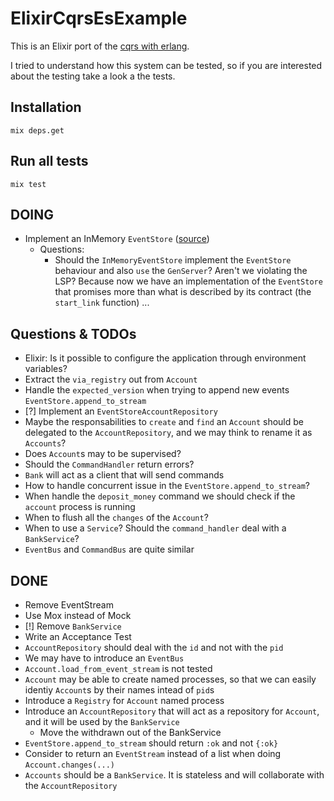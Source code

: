 # ElixirCqrsEsExample

This is an Elixir port of the [cqrs with erlang](https://github.com/bryanhunter/cqrs-with-erlang).

I tried to understand how this system can be tested, so if you are interested about the testing take a look a the tests.

## Installation

```
mix deps.get
```

## Run all tests

```
mix test
```

## DOING

- Implement an InMemory `EventStore` ([source](https://github.com/gregoryyoung/m-r/blob/master/SimpleCQRS/EventStore.cs))
  - Questions:
    - Should the `InMemoryEventStore` implement the `EventStore` behaviour and also `use` the `GenServer`? Aren't we violating the LSP? Because now we have an implementation of the `EventStore` that promises more than what is described by its contract (the `start_link` function) ...

## Questions & TODOs

- Elixir: Is it possible to configure the application through environment variables?
- Extract the `via_registry` out from `Account`
- Handle the `expected_version` when trying to append new events `EventStore.append_to_stream`
- [?] Implement an `EventStoreAccountRepository`
- Maybe the responsabilities to `create` and `find` an `Account` should be delegated to the `AccountRepository`, and we may think to rename it as `Accounts`?
- Does `Account`s may to be supervised?
- Should the `CommandHandler` return errors?
- `Bank` will act as a client that will send commands
- How to handle concurrent issue in the `EventStore.append_to_stream`?
- When handle the `deposit_money` command we should check if the `account` process is running
- When to flush all the `changes` of the `Account`?
- When to use a `Service`? Should the `command_handler` deal with a `BankService`?
- `EventBus` and `CommandBus` are quite similar

## DONE

- Remove EventStream
- Use Mox instead of Mock
- [!] Remove `BankService`
- Write an Acceptance Test
- `AccountRepository` should deal with the `id` and not with the `pid`
- We may have to introduce an `EventBus`
- `Account.load_from_event_stream` is not tested
- `Account` may be able to create named processes, so that we can easily identiy `Account`s by their names intead of `pid`s
- Introduce a `Registry` for `Account` named process
- Introduce an `AccountRepository` that will act as a repository for `Account`, and it will be used by the `BankService`
  - Move the withdrawn out of the BankService
- `EventStore.append_to_stream` should return `:ok` and not `{:ok}`
- Consider to return an `EventStream` instead of a list when doing `Account.changes(...)`
- `Accounts` should be a `BankService`. It is stateless and will collaborate with the `AccountRepository`
